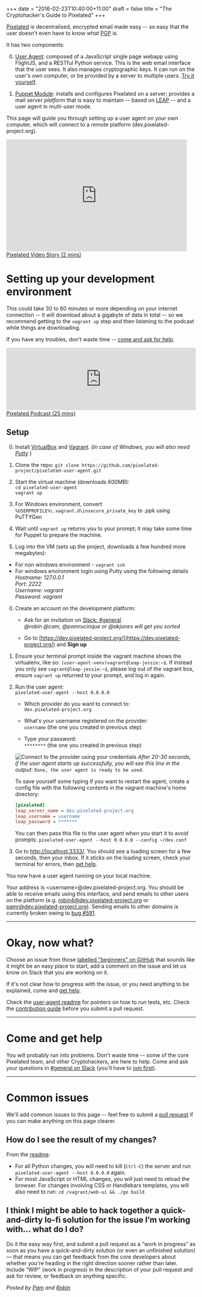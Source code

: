 +++
date = "2016-02-23T10:40:00+11:00"
draft = false
title = "The Cryptohacker's Guide to Pixelated"
+++

[Pixelated](https://pixelated-project.org/) is decentralised, encrypted email made easy -- so easy that the user doesn't even have to know what [PGP](https://en.wikipedia.org/wiki/Pretty_Good_Privacy) is.

It has two components:

0. [User Agent](https://github.com/pixelated/pixelated-user-agent): composed of a JavaScript single page webapp using FlightJS, and a RESTful Python service. This is the web email interface that the user sees. It also manages cryptographic keys. It can run on the user's own computer, or be provided by a server to multiple users. [Try it yourself](https://try.pixelated-project.org:8080/auth/login?next=%2F).

0. [Puppet Module](https://github.com/pixelated/puppet-pixelated): installs and configures Pixelated on a server; provides a mail server _platform_ that is easy to maintain -- based on [LEAP](https://leap.se) -- and a user agent in multi-user mode.

This page will guide you through setting up a user agent on your own computer, which will connect to a remote platform (dev.pixelated-project.org).

<div class="center">
<iframe class="wistia_embed" name="wistia_embed" src="https://fast.wistia.net/embed/iframe/8tov3e9tnu" allowtransparency="true" frameborder="0" scrolling="no" width="480" height="298"></iframe><br/><a class="wistia-linkback" href="https://thoughtworks.wistia.com/medias/8tov3e9tnu">Pixelated Video Story (2 mins)</a>
</div>


# Setting up your development environment

This could take 30 to 60 minutes or more depending on your internet connection -- it will download about a gigabyte of data in total -- so we recommend getting to the `vagrant up` step and then listening to the podcast while things are downloading.

If you have any troubles, don't waste time -- [come and ask for help](#troubles).

<div class="center">
<iframe width="100%" height="166" scrolling="no" frameborder="no" src="https://w.soundcloud.com/player/?url=https%3A//api.soundcloud.com/tracks/212550680&amp;color=ff5500&amp;auto_play=false&amp;hide_related=false&amp;show_comments=true&amp;show_user=true&amp;show_reposts=false"></iframe>
<a href="https://soundcloud.com/thoughtworks/pixelated-why-secure-communication-is-essential">Pixelated Podcast (25 mins)</a>
</div>


## Setup

0. Install [VirtualBox](https://www.virtualbox.org/wiki/Downloads) and  [Vagrant](https://www.vagrantup.com/downloads.html). (_In case of Windows, you will also need [Putty](http://www.putty.org/)_ )

0. Clone the repo:
  ` git clone https://github.com/pixelated-project/pixelated-user-agent.git `

0. Start the virtual machine (downloads 600MB):<br/>
  ` cd pixelated-user-agent ` <br/>
  `vagrant up`

0. For Windows environment, convert `%USERPROFILE%\.vagrant.d\insecure_private_key`  to .ppk using PuTTYGen<br/>

0. Wait until `vagrant up` returns you to your prompt; it may take some time for Puppet to prepare the machine.

0. Log into the VM (sets up the project, downloads a few hundred more megabytes): <br/>
  - For non windows environment - ` vagrant ssh `
  - For windows environment login using Putty using the following details <br/>
  *Hostname: 127.0.0.1* <br/>
  *Port: 2222* <br/>
  *Username: vagrant* <br/>
  *Password: vagrant*

0. Create an account on the development platform:
    - Ask for an invitation on [Slack: #general](https://cryptohack.slack.com/messages/general)<br/>
    *@robin @cam, @pamrucinque or @akjones will get you sorted*

    - Go to [https://dev.pixelated-project.org/](https://dev.pixelated-project.org/) and **Sign up**

0. Ensure your terminal prompt inside the vagrant machine shows the virtualenv, like so: `(user-agent-venv)vagrant@leap-jessie:~$`. If instead you only see  `vagrant@leap-jessie:~$`, please log out of the vagrant box, ensure `vagrant up` returned to your prompt, and log in again.
 
0. Run the user agent: <br/>
    `pixelated-user-agent --host 0.0.0.0`

    - Which provider do you want to connect to: <br/>
      `dev.pixelated-project.org`

    - What's your username registered on the provider: <br/>
      `username` (the one you created in previous step)

    - Type your password: <br/>
      `********` (the one you created in previous step)

    ![Connect to the provider using your credentials](/images/pixelated-guide-1.png)
    _After 20-30 seconds, if the user agent starts up successfully, you will see this line in the output:_ `Done, the user agent is ready to be used`.

    To save yourself some typing if you want to restart the agent, create a config file with the following contents in the vagrant machine's home directory:
      
    ```ini
    [pixelated]
    leap_server_name = dev.pixelated-project.org
    leap_username = username
    leap_password = *******
    ```

    You can then pass this file to the user agent when you start it to avoid prompts: `pixelated-user-agent --host 0.0.0.0 --config ~/dev.conf`


0. Go to [http://localhost:3333/](http://localhost:3333/). You should see a loading screen for a few seconds, then your inbox. If it sticks on the loading screen, check your terminal for errors, then [get help](#troubles).

You now have a user agent running on your local machine.

Your address is &lt;username&gt;@dev.pixelated-project.org. You should be able to receive emails using this interface, and send emails to other users on the platform (e.g. robin4@dev.pixelated-project.org or pamr@dev.pixelated-project.org). Sending emails to other domains is currently broken owing to [bug #591](https://github.com/pixelated/pixelated-user-agent/issues/591).


-------------------------------------------------------------------------------------------

# Okay, now what?

Choose an issue from those [labelled "beginners" on GitHub](https://github.com/pixelated/pixelated-user-agent/issues?utf8=%E2%9C%93&q=is%3Aopen+is%3Aissue+label%3ABeginners+) that sounds like it might be an easy place to start, add a comment on the issue and let us know on Slack that you are working on it.

If it's not clear how to progress with the issue, or you need anything to be explained, come and [get help](#troubles).

Check the [user-agent readme](https://github.com/pixelated/pixelated-user-agent/blob/master/README.md) for pointers on how to run tests, etc. Check the [contribution guide](https://github.com/pixelated/pixelated-user-agent/blob/master/CONTRIBUTING.md) before you submit a pull request.

-------------------------------------------------------------------------------------------
# <a name="troubles"></a>Come and get help

You will probably run into problems. Don't waste time -- some of the core Pixelated team, and other Cryptohackers, are here to help. Come and ask your questions in [#general on Slack](https://cryptohack.slack.com/messages/general/) (you'll have to [join first](https://cryptohack.herokuapp.com/)).

-------------------------------------------------------------------------------------------
# Common issues

We'll add common issues to this page -- feel free to submit a [pull request](https://github.com/cryptohack/cryptohack.net/blob/master/content/post/pixelated-guide.md) if you can make anything on this page clearer.

## How do I see the result of my changes?

From the [readme](https://github.com/pixelated/pixelated-user-agent/blob/master/README.md):

* For all Python changes, you will need to kill (`Ctrl-C`) the server and run `pixelated-user-agent --host 0.0.0.0` again.
* For most JavaScript or HTML changes, you will just need to reload the browser. For changes involving CSS or Handlebars templates, you will also need to run: `cd /vagrant/web-ui && ./go build`

## I think I might be able to hack together a quick-and-dirty lo-fi solution for the issue I’m working with... what do I do?

Do it the easy way first, and submit a pull request as a “work in progress” as soon as you have a quick-and-dirty solution (or even an unfinished solution) — that means you can get feedback from the core developers about whether you're heading in the right direction sooner rather than later.  Include “WIP” (work in progress) in the description of your pull request and ask for review, or feedback on anything specific.

*Posted by [Pam](https://twitter.com/pamrucinque) and [Robin](https://twitter.com/rdoh)*
